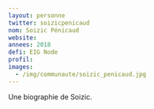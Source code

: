 ```yaml
---
layout: personne
twitter: soizicpenicaud
nom: Soizic Pénicaud
website:
annees: 2018
defi: EIG Node
profil: 
images:
  - /img/communaute/soizic_penicaud.jpg
---
```


Une biographie de Soizic.
